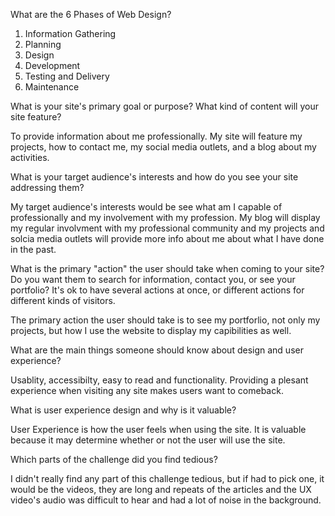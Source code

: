 What are the 6 Phases of Web Design?
1. Information Gathering
2. Planning
3. Design
4. Development
5. Testing and Delivery
6. Maintenance

What is your site's primary goal or purpose? What kind of content will your site feature?

To provide information about me professionally.  My site will feature my projects, how to contact me, my social media outlets, and a blog about my activities.



What is your target audience's interests and how do you see your site addressing them?

My target audience's interests would be see what am I capable of professionally and my involvement with my profession.  My blog will display my regular involvment with my professional community and my projects and solcia media outlets will provide more info about me about what I have done in the past.

What is the primary "action" the user should take when coming to your site? Do you want them to search for information, contact you, or see your portfolio? It's ok to have several actions at once, or different actions for different kinds of visitors.

The primary action the user should take is to see my portforlio, not only my projects, but how I use the website to display my capibilities as well.

What are the main things someone should know about design and user experience?

Usablity, accessibilty, easy to read and functionality. Providing a plesant experience when visiting any site makes users want to comeback.

What is user experience design and why is it valuable?

User Experience is how the user feels when using the site.  It is valuable because it may determine whether or not the user will use the site.

Which parts of the challenge did you find tedious?

I didn't really find any part of this challenge tedious, but if had to pick one, it would be the videos, they are long and repeats of the articles and the UX video's audio was difficult to hear and had a lot of noise in the background.